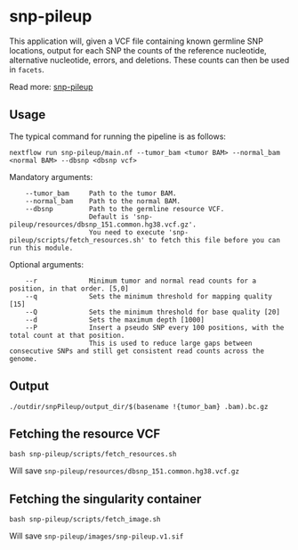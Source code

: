 # snp-pileup

This application will, given a VCF file containing known germline SNP locations, output for
each SNP the counts of the reference nucleotide, alternative nucleotide,
errors, and deletions. These counts can then be used in `facets`.

Read more: [snp-pileup](https://github.com/mskcc/facets/tree/master/inst/extcode)

## Usage

The typical command for running the pipeline is as follows:

```
nextflow run snp-pileup/main.nf --tumor_bam <tumor BAM> --normal_bam <normal BAM> --dbsnp <dbsnp vcf>
```

Mandatory arguments:
```
    --tumor_bam     Path to the tumor BAM.
    --normal_bam    Path to the normal BAM.
    --dbsnp         Path to the germline resource VCF.
                    Default is 'snp-pileup/resources/dbsnp_151.common.hg38.vcf.gz'.
                    You need to execute 'snp-pileup/scripts/fetch_resources.sh' to fetch this file before you can run this module.
```

Optional arguments:
```
    --r             Minimum tumor and normal read counts for a position, in that order. [5,0]
    --q             Sets the minimum threshold for mapping quality [15]
    --Q             Sets the minimum threshold for base quality [20]
    --d             Sets the maximum depth [1000]
    --P             Insert a pseudo SNP every 100 positions, with the total count at that position.
                    This is used to reduce large gaps between consecutive SNPs and still get consistent read counts across the genome.
```

## Output
```
./outdir/snpPileup/output_dir/$(basename !{tumor_bam} .bam).bc.gz

```

## Fetching the resource VCF
```
bash snp-pileup/scripts/fetch_resources.sh
```
Will save `snp-pileup/resources/dbsnp_151.common.hg38.vcf.gz`

## Fetching the singularity container
```
bash snp-pileup/scripts/fetch_image.sh
```
Will save `snp-pileup/images/snp-pileup.v1.sif`
